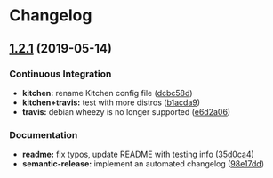 # Changelog

## [1.2.1](https://github.com/myii/syslog-ng-formula/compare/v1.2.0...v1.2.1) (2019-05-14)


### Continuous Integration

* **kitchen:** rename Kitchen config file ([dcbc58d](https://github.com/myii/syslog-ng-formula/commit/dcbc58d))
* **kitchen+travis:** test with more distros ([b1acda9](https://github.com/myii/syslog-ng-formula/commit/b1acda9))
* **travis:** debian wheezy is no longer supported ([e6d2a06](https://github.com/myii/syslog-ng-formula/commit/e6d2a06))


### Documentation

* **readme:** fix typos, update README with testing info ([35d0ca4](https://github.com/myii/syslog-ng-formula/commit/35d0ca4))
* **semantic-release:** implement an automated changelog ([98e17dd](https://github.com/myii/syslog-ng-formula/commit/98e17dd))

